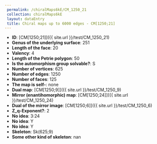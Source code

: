```yaml
--- 
 permalink: /chiralMaps6kE/CM_1250_21 
 collection: chiralMaps6kE
 layout: dataEntry
 title: Chiral maps up to 6000 edges - CM[1250;21]
---
```


- **ID**: [CM[1250;21]]({{ site.url }}/test/CM_1250_21)
- **Genus of the underlying surface**: 251
- **Length of the face**: 20
- **Valency**: 4
- **Length of the Petrie polygon**: 50
- **Is the automorphism group solvable?**: S
- **Number of vertices**: 625
- **Number of edges**: 1250
- **Number of faces**: 125
- **The map is self-**: none
- **Dual map**: [CM[1250;9]]({{ site.url }}/test/CM_1250_9)
- **Mirror (enantihomorphic) map**: [CM[1250;24]]({{ site.url }}/test/CM_1250_24)
- **Dual of the mirror image**: [CM[1250;6]]({{ site.url }}/test/CM_1250_6)
- **Z_q-Exponent?**: 2
- **No idea**:  3:24
- **No idea**: Y
- **No idea**: Y
- **Skeleton**: Sk(625;9)
- **Some other kind of skeleton**: nan
